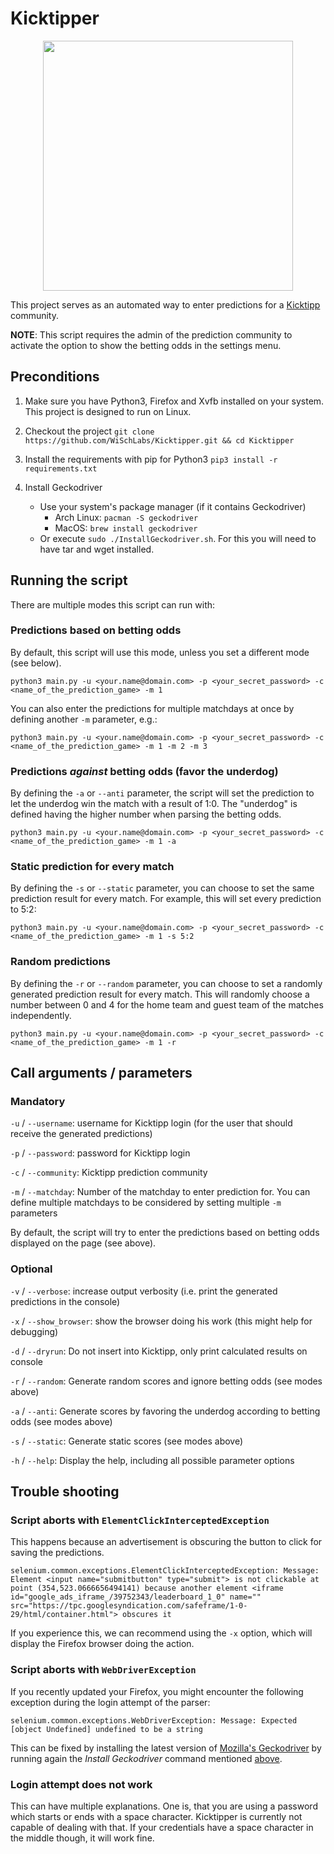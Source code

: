 # Kicktipper

<p align="center">
  <img src="https://raw.githubusercontent.com/WiSchLabs/Kicktipper/master/Kicktipper.png" width="400px">
</p>

This project serves as an automated way to enter predictions for a [Kicktipp](https://www.kicktipp.de) community.

**NOTE**: This script requires the admin of the prediction community to activate the option to show the betting odds in
the settings menu.


## Preconditions
1. Make sure you have Python3, Firefox and Xvfb installed on your system. This project is designed to run on Linux.
1. Checkout the project
    `git clone https://github.com/WiSchLabs/Kicktipper.git && cd Kicktipper`
1. Install the requirements with pip for Python3
    `pip3 install -r requirements.txt`
1. Install Geckodriver

      * Use your system's package manager (if it contains Geckodriver)
        * Arch Linux: `pacman -S geckodriver`
        * MacOS: `brew install geckodriver`
      * Or execute `sudo ./InstallGeckodriver.sh`.
        For this you will need to have tar and wget installed.


## Running the script
There are multiple modes this script can run with:

### Predictions based on betting odds
By default, this script will use this mode, unless you set a different mode (see below).
```
python3 main.py -u <your.name@domain.com> -p <your_secret_password> -c <name_of_the_prediction_game> -m 1
```

You can also enter the predictions for multiple matchdays at once by defining another `-m` parameter, e.g.:
```
python3 main.py -u <your.name@domain.com> -p <your_secret_password> -c <name_of_the_prediction_game> -m 1 -m 2 -m 3
```

### Predictions _against_ betting odds (favor the underdog)
By defining the `-a` or `--anti` parameter, the script will set the prediction to let the underdog win the match
with a result of 1:0.
The "underdog" is defined having the higher number when parsing the betting odds.
```
python3 main.py -u <your.name@domain.com> -p <your_secret_password> -c <name_of_the_prediction_game> -m 1 -a
```

### Static prediction for every match
By defining the `-s` or `--static` parameter, you can choose to set the same prediction result for every match.
For example, this will set every prediction to 5:2: 
```
python3 main.py -u <your.name@domain.com> -p <your_secret_password> -c <name_of_the_prediction_game> -m 1 -s 5:2
```

### Random predictions
By defining the `-r` or `--random` parameter, you can choose to set a randomly generated prediction result for every match.
This will randomly choose a number between 0 and 4 for the home team and guest team of the matches independently.
```
python3 main.py -u <your.name@domain.com> -p <your_secret_password> -c <name_of_the_prediction_game> -m 1 -r
```


## Call arguments / parameters
### Mandatory
`-u` / `--username`: username for Kicktipp login (for the user that should receive the generated predictions)

`-p` / `--password`: password for Kicktipp login

`-c` / `--community`: Kicktipp prediction community

`-m` / `--matchday`: Number of the matchday to enter prediction for.
You can define multiple matchdays to be considered by setting multiple `-m` parameters

By default, the script will try to enter the predictions based on betting odds displayed on the page (see above).

### Optional
`-v` / `--verbose`: increase output verbosity (i.e. print the generated predictions in the console)

`-x` / `--show_browser`: show the browser doing his work (this might help for debugging)

`-d` / `--dryrun`: Do not insert into Kicktipp, only print calculated results on console

`-r` / `--random`: Generate random scores and ignore betting odds (see modes above)

`-a` / `--anti`: Generate scores by favoring the underdog according to betting odds (see modes above)

`-s` / `--static`: Generate static scores (see modes above)

`-h` / `--help`: Display the help, including all possible parameter options


## Trouble shooting
### Script aborts with `ElementClickInterceptedException`
This happens because an advertisement is obscuring the button to click for saving the predictions.
```
selenium.common.exceptions.ElementClickInterceptedException: Message: Element <input name="submitbutton" type="submit"> is not clickable at point (354,523.0666656494141) because another element <iframe id="google_ads_iframe_/39752343/leaderboard_1_0" name="" src="https://tpc.googlesyndication.com/safeframe/1-0-29/html/container.html"> obscures it
```
If you experience this, we can recommend using the `-x` option, which will display the Firefox browser doing the action.

### Script aborts with `WebDriverException`
If you recently updated your Firefox, you might encounter the following exception during the login attempt of the parser:
```
selenium.common.exceptions.WebDriverException: Message: Expected [object Undefined] undefined to be a string
```

This can be fixed by installing the latest version of [Mozilla's Geckodriver](https://github.com/mozilla/geckodriver)
by running again the _Install Geckodriver_ command mentioned [above](#preconditions).

### Login attempt does not work
This can have multiple explanations.
One is, that you are using a password which starts or ends with a space character.
Kicktipper is currently not capable of dealing with that.
If your credentials have a space character in the middle though, it will work fine. 

